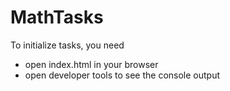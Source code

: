 # MathTasks

To initialize tasks, you need
- open index.html in your browser
- open developer tools to see the console output